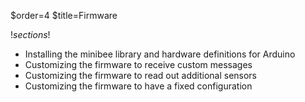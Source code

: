 $order=4
$title=Firmware

$! sections !$

- Installing the minibee library and hardware definitions for Arduino
- Customizing the firmware to receive custom messages
- Customizing the firmware to read out additional sensors
- Customizing the firmware to have a fixed configuration